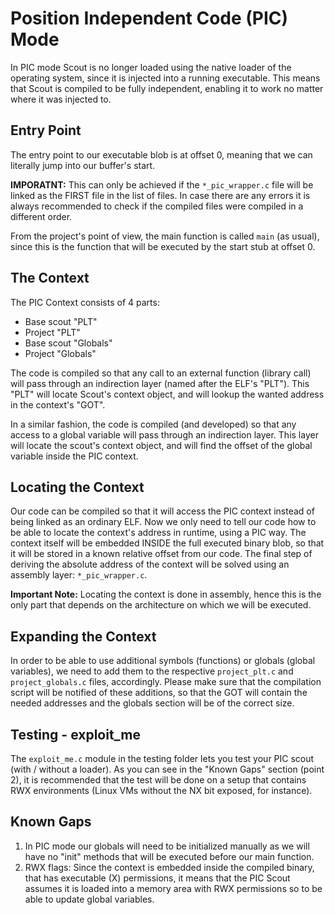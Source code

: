 Position Independent Code (PIC) Mode
====================================
In PIC mode Scout is no longer loaded using the native loader of the operating system, since it is injected into a running executable. This means that Scout is compiled to be fully independent, enabling it to work no matter where it was injected to.

Entry Point
-----------
The entry point to our executable blob is at offset 0, meaning that we can literally jump into our buffer's start.

**IMPORATNT:** This can only be achieved if the ```*_pic_wrapper.c``` file will be linked as the FIRST file in the list of files. In case there are any errors it is always recommended to check if the compiled files were compiled in a different order.

From the project's point of view, the main function is called ```main``` (as usual), since this is the function that will be executed by the start stub at offset 0.

The Context
-----------
The PIC Context consists of 4 parts:
* Base scout "PLT"
* Project "PLT"
* Base scout "Globals"
* Project "Globals"

The code is compiled so that any call to an external function (library call) will pass through an indirection layer (named after the ELF's "PLT"). This "PLT" will locate Scout's context object, and will lookup the wanted address in the context's "GOT".

In a similar fashion, the code is compiled (and developed) so that any access to a global variable will pass through an indirection layer. This layer will locate the scout's context object, and will find the offset of the global variable inside the PIC context.

Locating the Context
--------------------
Our code can be compiled so that it will access the PIC context instead of being linked as an ordinary ELF. Now we only need to tell our code how to be able to locate the context's address in runtime, using a PIC way. The context itself will be embedded INSIDE the full executed binary blob, so that it will be stored in a known relative offset from our code. The final step of deriving the absolute address of the context will be solved using an assembly layer: ```*_pic_wrapper.c```.

**Important Note:** Locating the context is done in assembly, hence this is the only part that depends on the architecture on which we will be executed.

Expanding the Context
---------------------
In order to be able to use additional symbols (functions) or globals (global variables), we need to add them to the respective ```project_plt.c``` and ```project_globals.c``` files, accordingly. Please make sure that the compilation script will be notified of these additions, so that the GOT will contain the needed addresses and the globals section will be of the correct size.

Testing - exploit_me
--------------------
The ```exploit_me.c``` module in the testing folder lets you test your PIC scout (with / without a loader). As you can see in the "Known Gaps" section (point 2), it is recommended that the test will be done on a setup that contains RWX environments (Linux VMs without the NX bit exposed, for instance).

Known Gaps
----------
1) In PIC mode our globals will need to be initialized manually as we will have no "init" methods that will be executed before our main function.
2) RWX flags: Since the context is embedded inside the compiled binary, that has executable (X) permissions, it means that the PIC Scout assumes it is loaded into a memory area with RWX permissions so to be able to update global variables.